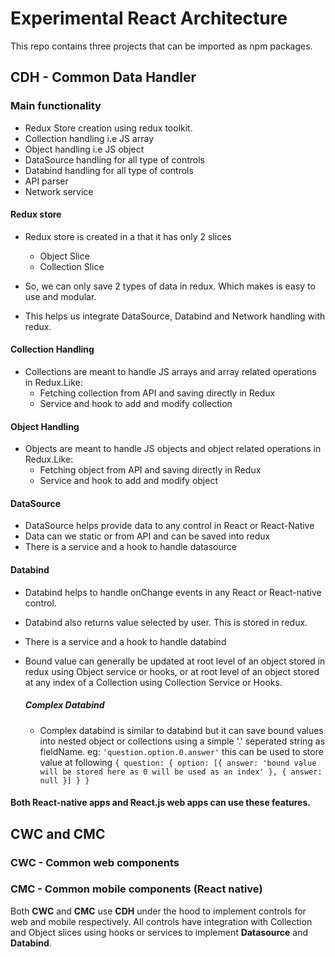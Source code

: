 # Experimental React Architecture

This repo contains three projects that can be imported as npm packages.

## CDH - Common Data Handler

### Main functionality
* Redux Store creation using redux toolkit.
* Collection handling i.e JS array
* Object handling i.e JS object
* DataSource handling for all type of controls
* Databind handling for all type of controls
* API parser
* Network service

#### Redux store
* Redux store is created in a that it has only 2 slices
  * Object Slice
  * Collection Slice
 
* So, we can only save 2 types of data in redux. Which makes is easy to use and modular.
* This helps us integrate DataSource, Databind and Network handling with redux.

#### Collection Handling
* Collections are meant to handle JS arrays and array related operations in Redux.Like:
  * Fetching collection from API and saving directly in Redux
  * Service and hook to add and modify collection

#### Object Handling
* Objects are meant to handle JS objects and object related operations in Redux.Like:
  * Fetching object from API and saving directly in Redux
  * Service and hook to add and modify object
 
#### DataSource
* DataSource helps provide data to any control in React or React-Native
* Data can we static or from API and can be saved into redux
* There is a service and a hook to handle datasource

#### Databind
* Databind helps to handle onChange events in any React or React-native control.
* Databind also returns value selected by user. This is stored in redux.
* There is a service and a hook to handle databind
* Bound value can generally be updated at root level of an object stored in redux using Object service or hooks, or at root level of an object stored at any index of a Collection using Collection Service or Hooks.

  ##### Complex Databind
  * Complex databind is similar to databind but it can save bound values into nested object or collections using a simple '.' seperated string as fieldName. eg: `'question.option.0.answer'` this can be used to store value at following `{ question: { option: [{ answer: 'bound value will be stored here as 0 will be used as an index' }, { answer: null }] } }`


#### Both React-native apps and React.js web apps can use these features.


## CWC and CMC
### CWC - Common web components
### CMC - Common mobile components (React native)

Both **CWC** and **CMC** use **CDH** under the hood to implement controls for web and mobile respectively.
All controls have integration with Collection and Object slices using hooks or services to implement **Datasource** and **Databind**.

